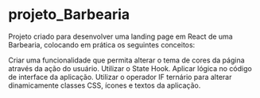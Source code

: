 # projeto_Barbearia

Projeto criado para desenvolver uma landing page em React de uma Barbearia, colocando em prática os seguintes conceitos:

Criar uma funcionalidade que permita alterar o tema de cores da página através da ação do usuário.
Utilizar o State Hook.
Aplicar lógica no código de interface da aplicação.
Utilizar o operador IF ternário para alterar dinamicamente classes CSS, ícones e textos da aplicação.

